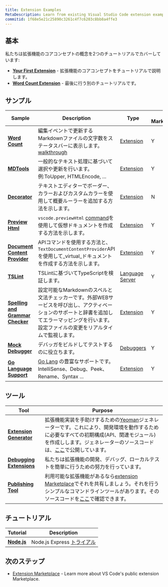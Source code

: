 ```yaml
---
title: Extension Examples
MetaDescription: Learn from existing Visual Studio Code extension examples.
commitid: 1f68e5e21c25890c3261c4f7c6203c8bb8a4ffe3
---
```


## 基本

私たちは拡張機能のコアコンセプトの概念を2つのチュートリアルでカバーしています:

* **[Your First Extension](/docs/extensions/example-hello-world.md)** -  拡張機能のコアコンセプトをチュートリアルで説明します。
* **[Word Count Extension](/docs/extensions/example-word-count.md)** - 最後に行う別のチュートリアルです。

## サンプル

Sample|Description|Type|In Marketplace
------|-----------|----|---------
**[Word Count](https://github.com/Microsoft/vscode-wordcount)**|編集イベントで更新するMarkdownファイルの文字数をステータスバーに表示します。[walkthrough](/docs/extensions/example-word-count.md)|[Extension](/docs/extensions/example-hello-world.md)|Y
**[MDTools](https://github.com/Microsoft/vscode-MDTools)**|一般的なテキスト処理に基づいて選択や更新を行います。例:ToUpper, HTMLEncode, ...|[Extension](/docs/extensions/example-hello-world.md)|Y
**[Decorator](https://github.com/Microsoft/vscode-extension-samples/tree/master/decorator-sample)**|テキストエディターでボーダー、カラーおよびカスタムカラーを使用して概要ルーラーを追加する方法を示します。|[Extension](/docs/extensions/example-hello-world.md)|N
**[Preview Html](https://github.com/Microsoft/vscode-extension-samples/tree/master/previewhtml-sample)**|`vscode.previewHtml` [command](/docs/extensionapi/vscode-api-commands.md#commands)を使用して仮想ドキュメントを作成する方法を示します。|[Extension](/docs/extensions/example-hello-world.md)|Y
**[Document Content Provider](https://github.com/Microsoft/vscode-extension-samples/tree/master/contentprovider-sample)**|APIコマンドを使用する方法と、`TextDocumentContentProvider`APIを使用して_virtual_ドキュメントを作成する方法を示します。|[Extension](/docs/extensions/example-hello-world.md)|Y
**[TSLint](https://github.com/Microsoft/vscode-tslint)**|TSLintに基づいてTypeScriptを検証します。|[Language Server](/docs/extensions/example-language-server.md)|Y
**[Spelling and Grammar Checker](https://github.com/Microsoft/vscode-spell-check)**|設定可能なMarkdownのスペルと文法チェッカーです。外部WEBサービスを呼び出し、アクティベーションのサポートと辞書を追加してエラーマッピングを行います。設定ファイルの変更をリアルタイムで監視します。|[Extension](/docs/extensions/example-hello-world.md)|Y
**[Mock Debugger](https://github.com/Microsoft/vscode-mock-debug)**|デバッガをビルドしてテストするのに役立ちます。|[Debuggers](/docs/extensions/example-debuggers.md)|Y
**[Go Language Support](https://github.com/microsoft/vscode-go)**|[Go Lang](https://golang.org/) の豊富なサポートです。IntelliSense、Debug、Peek、Rename、Syntax ...|[Extension](/docs/extensionapi/vscode-api.md#languages)|Y

## ツール

Tool|Purpose
----|-------
**[Extension Generator](/docs/extensions/yocode.md)**|拡張機能実装を手助けするための[Yeoman](http://yeoman.io/)ジェネレーターです。これにより、開発環境を動作するために必要なすべての初期構成(API、関連モジュール)を作成しします。ジェネレーターのソースコードは、[ここ](https://github.com/Microsoft/vscode-generator-code)で公開しています。
**[Debugging Extensions](/docs/extensions/debugging-extensions.md)**|私たちは拡張機能の開発、デバッグ、ローカルテストを簡単に行うための努力を行っています。
**[Publishing Tool](/docs/extensions/publish-extension.md)**|利用可能な拡張機能があるなら[extension Marketplace](/docs/userguide/extension-gallery.md)でそれを共有しましょう。それを行うシンプルなコマンドラインツールがあります。そのソースコードを[ここ](https://github.com/Microsoft/vsce)で確認できます。

## チュートリアル

Tutorial|Description
--------|-----------
**[Node.js](https://github.com/Microsoft/vscode-samples)**|Node.js Express [トライアル](/docs/nodejs/nodejs-tutorial.md)

## 次のステップ

* [Extension Marketplace](/docs/userguide/extension-gallery.md) - Learn more about VS Code's public extension Marketplace.
